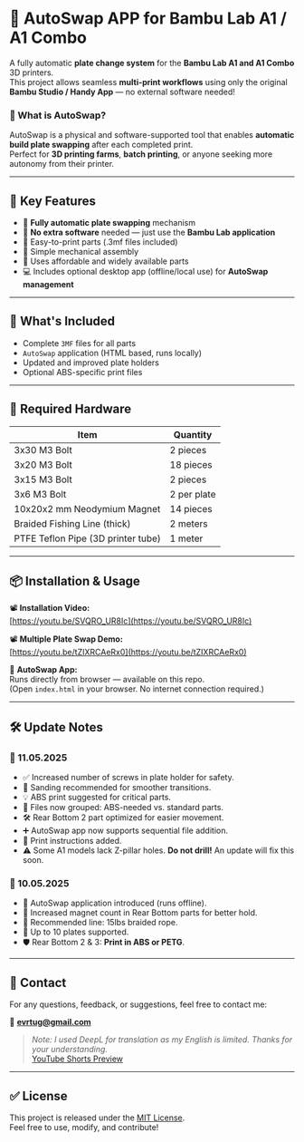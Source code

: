 # 🔁 AutoSwap APP for Bambu Lab A1 / A1 Combo

A fully automatic **plate change system** for the **Bambu Lab A1 and A1 Combo** 3D printers.  
This project allows seamless **multi-print workflows** using only the original **Bambu Studio / Handy App** — no external software needed!

### 🎯 What is AutoSwap?

AutoSwap is a physical and software-supported tool that enables **automatic build plate swapping** after each completed print.  
Perfect for **3D printing farms**, **batch printing**, or anyone seeking more autonomy from their printer.

---

## 🧠 Key Features

- 🔄 **Fully automatic plate swapping** mechanism  
- 🧠 **No extra software** needed — just use the **Bambu Lab application**
- 🧱 Easy-to-print parts (.3mf files included)
- 🔧 Simple mechanical assembly
- 🧵 Uses affordable and widely available parts
- 💻 Includes optional desktop app (offline/local use) for **AutoSwap management**

---

## 🧩 What's Included

- Complete `3MF` files for all parts
- `AutoSwap` application (HTML based, runs locally)
- Updated and improved plate holders
- Optional ABS-specific print files

---

## 🧰 Required Hardware

| Item                                | Quantity         |
|-------------------------------------|------------------|
| 3x30 M3 Bolt                        | 2 pieces         |
| 3x20 M3 Bolt                        | 18 pieces        |
| 3x15 M3 Bolt                        | 2 pieces         |
| 3x6 M3 Bolt                         | 2 per plate      |
| 10x20x2 mm Neodymium Magnet         | 14 pieces        |
| Braided Fishing Line (thick)        | 2 meters         |
| PTFE Teflon Pipe (3D printer tube)  | 1 meter          |

---

## 📦 Installation & Usage

📽 **Installation Video:**  
[https://youtu.be/SVQRO_UR8Ic](https://youtu.be/SVQRO_UR8Ic)

📽 **Multiple Plate Swap Demo:**  
[https://youtu.be/tZIXRCAeRx0](https://youtu.be/tZIXRCAeRx0)

📱 **AutoSwap App:**  
Runs directly from browser — available on this repo.  
(Open `index.html` in your browser. No internet connection required.)

---

## 🛠 Update Notes

### 📅 11.05.2025
- ✅ Increased number of screws in plate holder for safety.
- 🧽 Sanding recommended for smoother transitions.
- 💡 ABS print suggested for critical parts.
- 📁 Files now grouped: ABS-needed vs. standard parts.
- 🛠 Rear Bottom 2 part optimized for easier movement.
- ➕ AutoSwap app now supports sequential file addition.
- 📄 Print instructions added.
- ⚠️ Some A1 models lack Z-pillar holes. **Do not drill!** An update will fix this soon.

### 📅 10.05.2025
- 🧠 AutoSwap application introduced (runs offline).
- 🧲 Increased magnet count in Rear Bottom parts for better hold.
- 🧵 Recommended line: 15lbs braided rope.
- 🔁 Up to 10 plates supported.
- 🛡 Rear Bottom 2 & 3: **Print in ABS or PETG**.

---

## 💬 Contact

For any questions, feedback, or suggestions, feel free to contact me:

📧 **evrtug@gmail.com**

> _Note: I used DeepL for translation as my English is limited. Thanks for your understanding._  
> [YouTube Shorts Preview](https://www.youtube.com/shorts/Sqi75JxDrqs)

---

## ✅ License

This project is released under the [MIT License](LICENSE).  
Feel free to use, modify, and contribute!

